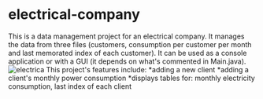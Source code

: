 # electrical-company

This is a data management project for an electrical company. It manages the data from three files (customers, consumption per customer per month and last memorated index of each customer). It can be used as a console application or with a GUI (it depends on what's commented in Main.java).
![electrica](https://user-images.githubusercontent.com/62253444/115283316-ddc58900-a153-11eb-9711-21d414752030.png)
This project's features include:
*adding a new client
*adding a client's monthly power consumption
*displays tables for: monthly electricity consumption, last index of each client 
